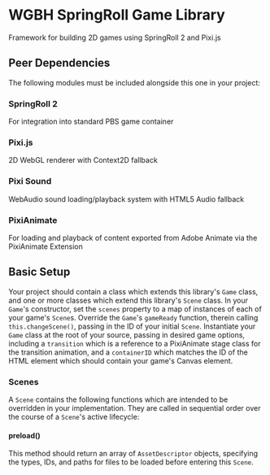 # WGBH SpringRoll Game Library
Framework for building 2D games using SpringRoll 2 and Pixi.js

## Peer Dependencies
The following modules must be included alongside this one in your project:

### SpringRoll 2
For integration into standard PBS game container

### Pixi.js
2D WebGL renderer with Context2D fallback

### Pixi Sound
WebAudio sound loading/playback system with HTML5 Audio fallback

### PixiAnimate
For loading and playback of content exported from Adobe Animate via the PixiAnimate Extension


## Basic Setup
Your project should contain a class which extends this library's `Game` class, and one or more classes which extend this library's `Scene` class. In your `Game`'s constructor, set the `scenes` property to a map of instances of each of your game's `Scene`s. Override the `Game`'s `gameReady` function, therein calling `this.changeScene()`, passing in the ID of your initial `Scene`. Instantiate your `Game` class at the root of your source, passing in desired game options, including a `transition` which is a reference to a PixiAnimate stage class for the transition animation, and a `containerID` which matches the ID of the HTML element which should contain your game's Canvas element.

### Scenes
A `Scene` contains the following functions which are intended to be overridden in your implementation. They are called in sequential order over the course of a `Scene`'s active lifecycle:

#### preload()
This method should return an array of `AssetDescriptor` objects, specifying the types, IDs, and paths for files to be loaded before entering this `Scene`.



